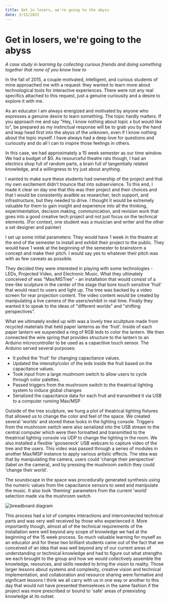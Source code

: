```yaml
---
title: Get in losers, we're going to the abyss
date: 3/15/2022
---
```


# Get in losers, we're going to the abyss
*A case study in learning by collecting curious friends and doing something together that none of you know how to*

In the fall of 2015, a couple motivated, intelligent, and curious students of mine approached me with a request: 
they wanted to learn more about technological tools for interactive experiences. There were not any real specifics attached to this request, just a genuine curiousity and a desire to explore it with me. 

As an educator I am always energized and motivated by anyone who expresses a genuine desire to learn something. The topic hardly matters. If you approach me and say "Hey, I know nothing about topic *x* but would like to", be prepared as my instinctual response will be to grab you by the hand and leap head first into the abyss of the unknown, even if I know nothing about the topic myself. I have always had a deep love for questions and curiousity and do all I can to inspire those feelings in others. 

In this case, we had approximately a 15 week semester as our time window. We had a budget of $0. As resourceful theatre rats though, I had an electrics shop full of random parts, a brain full of tangentially related knowledge, and a willingness to try just about anything. 

I wanted to make sure these students had ownership of the project and that my own excitement didn't trounce that into subservience. To this end, I made it clear on day one that this was their project and their choices and that I would be consistently availble as researcher, tech support, and infrastructure, but they needed to drive. I thought it would be extremely valuable for them to gain insight and experience into all the thinking, experimentation, decision making, communication, and revision work that goes into a good creative tech project and not just focus on the technical elements. (For context, one student was a musician and writer and the other a set designer and painter)

I set up some initial parameters:
They would have 1 week in the theatre at the end of the semester to install and exhibit their project to the public.
They would have 1 week at the beginning of the semester to brainstorm a concept and make their pitch.
I would say yes to whatever their pitch was with as few caveats as possible.

They decided they were interested in playing with some technologies - LEDs, Projected Video, and Electronic Music. What they ultimately conceived of was "Max/MSTree" - an installation that would consist of a tree-like sculpture in the center of the stage that bore touch sensitive 'fruit' that would react to users and light up. The tree was backed by a video screen for rear projection content. The video content would be created by manipulating a live camera of the users/exhibit in real time. Finally they wanted it to speak to the ideas of "different worlds" and "shifting perspectives". 

What we ultimately ended up with was a lovely tree scultpture made from recycled materials that held paper lanterns as the 'fruit'. Inside of each paper lantern we suspended a ring of RGB leds to color the lantern. We then connected the wire spring that provides structure to the lantern to an Arduino microcontroller to be used as a capacitive touch sensor. The Arduino served several purposes:
 - It polled the 'fruit' for changing capacitance values.
 - Updated the intensity/color of the leds inside the fruit based on the capacitance values. 
 - Took input from a large mushroom switch to allow users to cycle through color palettes.
 - Passed triggers from the mushroom switch to the theatrical lighting system to induce global changes
 - Serialized the capacitance data for each fruit and transmitted it via USB to a computer running Max/MSP
 
Outside of the tree sculpture, we hung a plot of theatrical lighting fixtures that allowed us to change the color and feel of the space. We created several 'worlds' and stored these looks in the lighting console. Triggers from the mushroom switch were also serialized into the USB stream to the central computer which were then formatted and transmitted to the theatrical lighting console via UDP to change the lighting in the room. We also installed a flexible 'gooseneck' USB webcam to capture video of the tree and the users. This video was passed through a series of modules in another Max/MSP instance to apply various artistic effects. The idea was that by manipulating the camera, users could 'change their perspective' (label on the camera), and by pressing the mushroom switch they could 'change their world'. 

The soundscape in the space was procedurally generated synthesis using the numeric values from the capacitance sensors to seed and manipulate the music. It also took 'theming' parameters from the current 'world' selection made via the mushroom switch. 

![breadboard diagram]('BreadboardHookup.jpg')

This process had a lot of complex interactions and interconnected technical parts and was very well received by those who experienced it. More importantly though, almost all of the technical requirements of the installation were well beyond any scope of knowledge we had at the beginning of the 15 week process. So much valuable learning for myself as an educator and for these two brilliant students came out of the fact that we conceived of an idea that was well beyond any of our current areas of understanding or technical knowledge and had to figure out what strengths we each brought to the group and how we would collectively assemble the knowledge, resources, and skills needed to bring the vision to reality. Those larger lessons about systems and complexity, creative vision and technical implementation, and collaboration and resource sharing were formative and signficant lessons I think we all carry with us in one way or another to this day that would not have presented themseleves in the same fashion if the project was more prescribed or bound to 'safe' areas of preexisting knowledge at its outset. 
